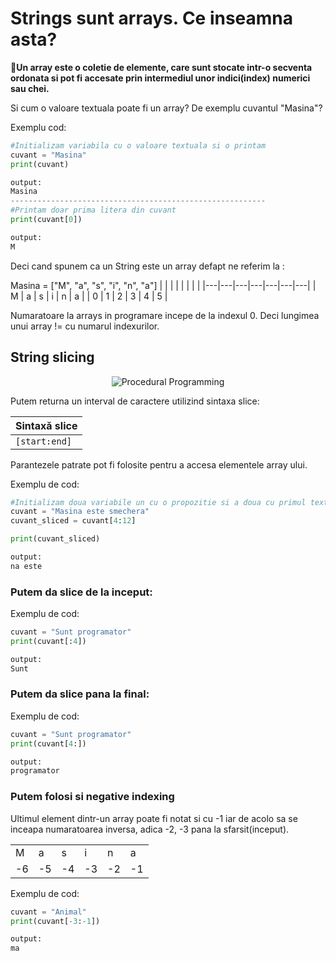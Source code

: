 # Strings sunt arrays. Ce inseamna asta?

**📘Un array este o coletie de elemente, care sunt stocate intr-o secventa ordonata si pot fi accesate prin intermediul unor indici(index) numerici sau chei.**

Si cum o valoare textuala poate fi un array? De exemplu cuvantul "Masina"?

Exemplu cod:

```python
#Initializam variabila cu o valoare textuala si o printam
cuvant = "Masina"
print(cuvant)

output:
Masina
---------------------------------------------------------
#Printam doar prima litera din cuvant
print(cuvant[0])

output:
M
```
Deci cand spunem ca un String este un array defapt ne referim la :

Masina = ["M", "a", "s", "i", "n", "a"] 
|   |   |   |   |   |   |   |
|---|---|---|---|---|---|---|
| M | a | s | i | n | a |
| 0 | 1 | 2 | 3 | 4 | 5 |

Numaratoare la arrays in programare incepe de la indexul 0. Deci lungimea unui array != cu numarul indexurilor.

## String slicing

<div style="text-align:center;">
  <img src="https://media.tenor.com/BK66NJvOliIAAAAC/slicing-people-are-awesome.gif" alt="Procedural Programming" >
</div>

Putem returna un interval de caractere utilizind sintaxa slice:

| Sintaxă slice  |
|--------------------------|
| `[start:end]`             |

   

Parantezele patrate pot fi folosite pentru a accesa elementele array ului. 

Exemplu de cod:

```python
#Initializam doua variabile un cu o propozitie si a doua cu primul text sliced incepand de la indexul 4 si oprindu se la indexul 12
cuvant = "Masina este smechera"
cuvant_sliced = cuvant[4:12]

print(cuvant_sliced)

output:
na este
```

### Putem da slice de la inceput:

Exemplu de cod:
```python
cuvant = "Sunt programator"
print(cuvant[:4])

output:
Sunt
```



### Putem da slice pana la final:

Exemplu de cod:
```python
cuvant = "Sunt programator"
print(cuvant[4:])

output:
programator
```

### Putem folosi si negative indexing

Ultimul element dintr-un array poate fi notat si cu -1 iar de acolo sa se inceapa numaratoarea inversa, adica -2, -3 pana la sfarsit(inceput).

|    |    |    |    |    |    |
|----|----|----|----|----|----|
| M  | a  | s  | i  | n  | a  |
| -6 | -5 | -4 | -3 | -2 | -1 |


Exemplu de cod:

```python
cuvant = "Animal"
print(cuvant[-3:-1])

output:
ma
```

